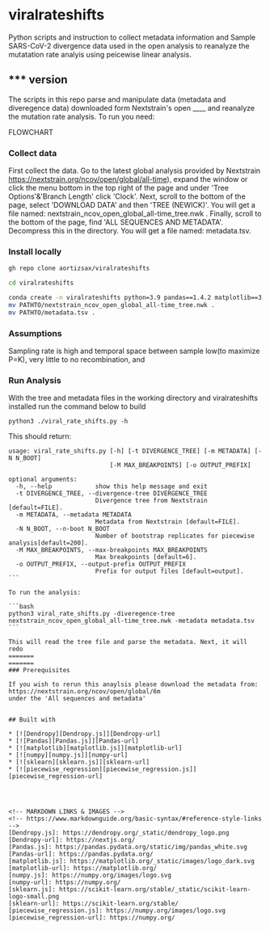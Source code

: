 # viralrateshifts
Python scripts and instruction to collect metadata information and Sample SARS-CoV-2 divergence data used in the open analysis to reanalyze the mutatation rate analyis using peicewise linear analysis.

## *** version
The scripts in this repo parse and manipulate data (metadata and diveregence data) downloaded form Nextstrain's open ____ and reanalyze the mutation rate analysis. To run you need:

FLOWCHART

### Collect data
First collect the data. Go to the latest global analysis provided by Nextstrain https://nextstrain.org/ncov/open/global/all-time), expand the window or click the menu bottom in the top right of the page and under 'Tree Options'&'Branch Length' click 'Clock'. Next, scroll to the bottom of the page, select 'DOWNLOAD DATA' and then 'TREE (NEWICK)'.  You will get a file named: nextstrain_ncov_open_global_all-time_tree.nwk . Finally, scroll to the bottom of the page, find 'ALL SEQUENCES AND METADATA'. Decompress this in the directory. You will get a file named: metadata.tsv. 

### Install locally
```bash
gh repo clone aortizsax/viralrateshifts
```

```bash
cd viralrateshifts
```

```bash
conda create -n viralrateshifts python=3.9 pandas==1.4.2 matplotlib==3.5.1 numpy==1.21.5 scikit-learn dendropy==4.5.2
mv PATHTO/nextstrain_ncov_open_global_all-time_tree.nwk .
mv PATHTO/metadata.tsv .
```

### Assumptions

Sampling rate is high and temporal space between sample low(to maximize P=K), very little to no recombination, and 

### Run Analysis 

With the tree and metadata files in the working directory and viralrateshifts installed run the command below to build

```{bash}
python3 ./viral_rate_shifts.py -h
```

This should return:
````{bash}
usage: viral_rate_shifts.py [-h] [-t DIVERGENCE_TREE] [-m METADATA] [-N N_BOOT]
                            [-M MAX_BREAKPOINTS] [-o OUTPUT_PREFIX]

optional arguments:
  -h, --help            show this help message and exit
  -t DIVERGENCE_TREE, --divergence-tree DIVERGENCE_TREE
                        Divergence tree from Nextstrain [default=FILE].
  -m METADATA, --metadata METADATA
                        Metadata from Nextstrain [default=FILE].
  -N N_BOOT, --n-boot N_BOOT
                        Number of bootstrap replicates for piecewise analysis[default=200].
  -M MAX_BREAKPOINTS, --max-breakpoints MAX_BREAKPOINTS
                        Max breakpoints [default=6].
  -o OUTPUT_PREFIX, --output-prefix OUTPUT_PREFIX
                        Prefix for output files [default=output].
```

To run the analysis:

```bash
python3 viral_rate_shifts.py -diveregence-tree nextstrain_ncov_open_global_all-time_tree.nwk -metadata metadata.tsv
```

This will read the tree file and parse the metadata. Next, it will redo 
=======
=======
### Prerequisites

If you wish to rerun this anaylsis please download the metadata from: 
https://nextstrain.org/ncov/open/global/6m
under the 'All sequences and metadata'


## Built with

* [![Dendropy][Dendropy.js]][Dendropy-url]
* [![Pandas][Pandas.js]][Pandas-url]
* [![matplotlib][matplotlib.js]][matplotlib-url]
* [![numpy][numpy.js]][numpy-url]
* [![sklearn][sklearn.js]][sklearn-url]
* [![piecewise_regression][piecewise_regression.js]][piecewise_regression-url]




<!-- MARKDOWN LINKS & IMAGES -->
<!-- https://www.markdownguide.org/basic-syntax/#reference-style-links -->
[Dendropy.js]: https://dendropy.org/_static/dendropy_logo.png
[Dendropy-url]: https://nextjs.org/
[Pandas.js]: https://pandas.pydata.org/static/img/pandas_white.svg
[Pandas-url]: https://pandas.pydata.org/
[matplotlib.js]: https://matplotlib.org/_static/images/logo_dark.svg
[matplotlib-url]: https://matplotlib.org/
[numpy.js]: https://numpy.org/images/logo.svg
[numpy-url]: https://numpy.org/
[sklearn.js]: https://scikit-learn.org/stable/_static/scikit-learn-logo-small.png
[sklearn-url]: https://scikit-learn.org/stable/
[piecewise_regression.js]: https://numpy.org/images/logo.svg
[piecewise_regression-url]: https://numpy.org/
